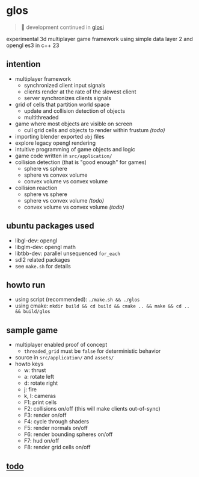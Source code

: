 # glos

> :bell: development continued in [glosi](https://github.com/calint/glosi)

experimental 3d multiplayer game framework using simple data layer 2 and opengl
es3 in c++ 23

## intention

* multiplayer framework
  * synchronized client input signals
  * clients render at the rate of the slowest client
  * server synchronizes clients signals
* grid of cells that partition world space
  * update and collision detection of objects
  * multithreaded
* game where most objects are visible on screen
  * cull grid cells and objects to render within frustum _(todo)_
* importing blender exported `obj` files
* explore legacy opengl rendering
* intuitive programming of game objects and logic
* game code written in `src/application/`
* collision detection (that is "good enough" for games)
  * sphere vs sphere
  * sphere vs convex volume
  * convex volume vs convex volume
* collision reaction
  * sphere vs sphere
  * sphere vs convex volume _(todo)_
  * convex volume vs convex volume _(todo)_

## ubuntu packages used

* libgl-dev: opengl
* libglm-dev: opengl math
* libtbb-dev: parallel unsequenced `for_each`
* sdl2 related packages
* see `make.sh` for details

## howto run

* using script (recommended): `./make.sh && ./glos`
* using cmake: `mkdir build && cd build && cmake .. && make && cd .. && build/glos`

## sample game

* multiplayer enabled proof of concept
  * `threaded_grid` must be `false` for deterministic behavior
* source in `src/application/` and `assets/`
* howto keys
  * w: thrust
  * a: rotate left
  * d: rotate right
  * j: fire
  * k, l: cameras
  * F1: print cells
  * F2: collisions on/off (this will make clients out-of-sync)
  * F3: render on/off
  * F4: cycle through shaders
  * F5: render normals on/off
  * F6: render bounding spheres on/off
  * F7: hud on/off
  * F8: render grid cells on/off

## [todo](https://github.com/calint/glos/blob/master/notes/todo.txt)
